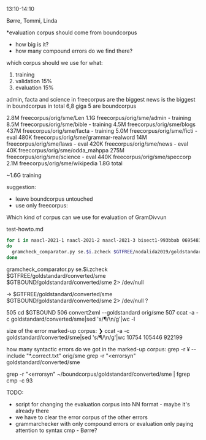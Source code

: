13:10-14:10

Børre, Tommi, Linda

*evaluation corpus should come from boundcorpus
* how big is it?
* how many compound errors do we find there?

which corpus should we use for what:

1. training
2. validation 15%
3. evaluation 15%

admin, facta and science in freecorpus are the biggest
news is the biggest in boundcorpus
in total 6,8 giga
5 are boundcorpus

2.8M        freecorpus/orig/sme/Len
1.1G        freecorpus/orig/sme/admin - training
8.5M        freecorpus/orig/sme/bible - training
4.5M        freecorpus/orig/sme/blogs
437M        freecorpus/orig/sme/facta - training
5.0M        freecorpus/orig/sme/ficti - eval
480K        freecorpus/orig/sme/grammar-realword
 14M        freecorpus/orig/sme/laws - eval
420K        freecorpus/orig/sme/news - eval
 40K        freecorpus/orig/sme/odda_mahppa
275M        freecorpus/orig/sme/science - eval
440K        freecorpus/orig/sme/speccorp
2.1M        freecorpus/orig/sme/wikipedia
1.8G        total

~1.6G training

suggestion:
* leave boundcorpus untouched
* use only freecorpus:

Which kind of corpus can we use for evaluation of GramDivvun

test-howto.md

```bash
for i in naacl-2021-1 naacl-2021-2 naacl-2021-3 bisect1-993bbab 0695483-20210127 216d00d-20210127
do
  gramcheck_comparator.py se.$i.zcheck $GTFREE/nodalida2019/goldstandard/converted/sme $GTBOUND/nodalida2019/goldstandard/converted/sme 2> /dev/null
done
```

gramcheck_comparator.py  se.$i.zcheck $GTFREE/goldstandard/converted/sme  $GTBOUND/goldstandard/converted/sme 2> /dev/null

->
$GTFREE/goldstandard/converted/sme $GTBOUND/goldstandard/converted/sme 2> /dev/null
?

  505  cd $GTBOUND
  506  convert2xml --goldstandard orig/sme
  507  ccat -a -c goldstandard/converted/sme|sed 's/¶/\n/g'|wc -l

size of the error marked-up corpus:
❯ ccat -a -c goldstandard/converted/sme|sed 's/¶/\n/g'|wc
  10754  105446  922199


how many syntactic errors do we got in the marked-up corpus:
 grep -r ¥ --include "*.correct.txt" orig/sme
 grep -r "<errorsyn" goldstandard/converted/sme


 grep -r "<errorsyn" ~/boundcorpus/goldstandard/converted/sme | fgrep cmp -c
93

TODO:
* script for changing the evaluation corpus into NN format - maybe it's already there
* we have to clear the error corpus of the other errors
* grammarchecker with only compound errors or evaluation only paying attention to syntax cmp - Børre?
